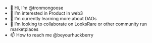 - 👋 Hi, I’m @tronmongoose
- 👀 I’m interested in Product in web3
- 🌱 I’m currently learning more about DAOs
- 💞️ I’m looking to collaborate on LooksRare or other community run marketplaces
- 📫 How to reach me @beyourhuckberry

<!---
tronmongoose/tronmongoose is a ✨ special ✨ repository because its `README.md` (this file) appears on your GitHub profile.
You can click the Preview link to take a look at your changes.
--->
